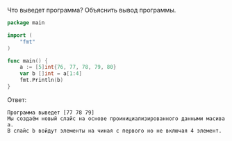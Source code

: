 Что выведет программа? Объяснить вывод программы.

```go
package main

import (
    "fmt"
)

func main() {
    a := [5]int{76, 77, 78, 79, 80}
    var b []int = a[1:4]
    fmt.Println(b)
}
```

Ответ:
```
Программа выведет [77 78 79]
Мы создаём новый слайс на основе проинициализированного данными масива a.
В слайс b войдут элементы на чиная с первого но не включая 4 элемент.

```

